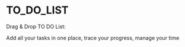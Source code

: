 # TO_DO_LIST

Drag & Drop TO DO List:

Add all your tasks in one place, trace your progress, manage your time
